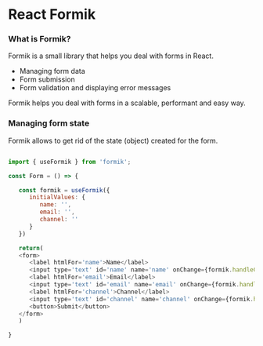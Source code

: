 # React Formik

### What is Formik?

Formik is a small library that helps you deal with forms in React.

-  Managing form data
-  Form submission
-  Form validation and displaying error messages

Formik helps you deal with forms in a scalable, performant and easy way.

### Managing form state

Formik allows to get rid of the state (object) created for the form.

```js

import { useFormik } from 'formik';

const Form = () => {

   const formik = useFormik({
      initialValues: {
         name: '',
         email: '',
         channel: ''
      }
   })

   return(
   <form>
      <label htmlFor='name'>Name</label>
      <input type='text' id='name' name='name' onChange={formik.handleChange} value={formik.values.name}>
      <label htmlFor='email'>Email</label>
      <input type='text' id='email' name='email' onChange={formik.handleChange} value={formil.values.email}>
      <label htmlFor='channel'>Channel</label>
      <input type='text' id='channel' name='channel' onChange={formik.handleChange} value={formil.values.channel}>
      <button>Submit</button>
   </form>
   )

}


```
